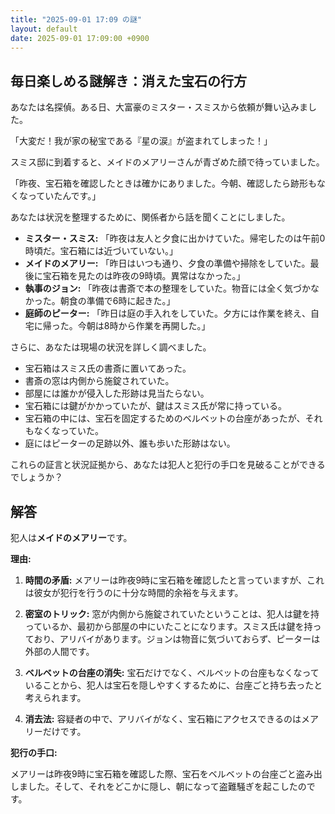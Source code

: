 ```yaml
---
title: "2025-09-01 17:09 の謎"
layout: default
date: 2025-09-01 17:09:00 +0900
---
```

## 毎日楽しめる謎解き：消えた宝石の行方

あなたは名探偵。ある日、大富豪のミスター・スミスから依頼が舞い込みました。

「大変だ！我が家の秘宝である『星の涙』が盗まれてしまった！」

スミス邸に到着すると、メイドのメアリーさんが青ざめた顔で待っていました。

「昨夜、宝石箱を確認したときは確かにありました。今朝、確認したら跡形もなくなっていたんです。」

あなたは状況を整理するために、関係者から話を聞くことにしました。

*   **ミスター・スミス:** 「昨夜は友人と夕食に出かけていた。帰宅したのは午前0時頃だ。宝石箱には近づいていない。」
*   **メイドのメアリー:** 「昨日はいつも通り、夕食の準備や掃除をしていた。最後に宝石箱を見たのは昨夜の9時頃。異常はなかった。」
*   **執事のジョン:** 「昨夜は書斎で本の整理をしていた。物音には全く気づかなかった。朝食の準備で6時に起きた。」
*   **庭師のピーター:** 「昨日は庭の手入れをしていた。夕方には作業を終え、自宅に帰った。今朝は8時から作業を再開した。」

さらに、あなたは現場の状況を詳しく調べました。

*   宝石箱はスミス氏の書斎に置いてあった。
*   書斎の窓は内側から施錠されていた。
*   部屋には誰かが侵入した形跡は見当たらない。
*   宝石箱には鍵がかかっていたが、鍵はスミス氏が常に持っている。
*   宝石箱の中には、宝石を固定するためのベルベットの台座があったが、それもなくなっていた。
*   庭にはピーターの足跡以外、誰も歩いた形跡はない。

これらの証言と状況証拠から、あなたは犯人と犯行の手口を見破ることができるでしょうか？

## 解答

犯人は**メイドのメアリー**です。

**理由:**

1.  **時間の矛盾:** メアリーは昨夜9時に宝石箱を確認したと言っていますが、これは彼女が犯行を行うのに十分な時間的余裕を与えます。

2.  **密室のトリック:** 窓が内側から施錠されていたということは、犯人は鍵を持っているか、最初から部屋の中にいたことになります。スミス氏は鍵を持っており、アリバイがあります。ジョンは物音に気づいておらず、ピーターは外部の人間です。

3.  **ベルベットの台座の消失:** 宝石だけでなく、ベルベットの台座もなくなっていることから、犯人は宝石を隠しやすくするために、台座ごと持ち去ったと考えられます。

4.  **消去法:** 容疑者の中で、アリバイがなく、宝石箱にアクセスできるのはメアリーだけです。

**犯行の手口:**

メアリーは昨夜9時に宝石箱を確認した際、宝石をベルベットの台座ごと盗み出しました。そして、それをどこかに隠し、朝になって盗難騒ぎを起こしたのです。
